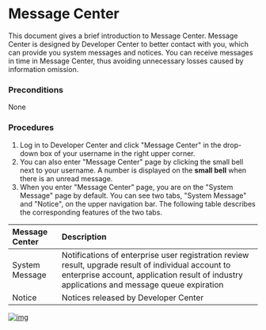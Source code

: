 # Message Center

This document gives a brief introduction to Message Center.  Message Center is designed by Developer Center to better contact with you, which can provide you system messages and notices. You can receive messages in time in Message Center, thus avoiding unnecessary losses caused by information omission.

### Preconditions

None

### Procedures

1. Log in to Developer Center and click "Message Center" in the drop-down box of your username in the right upper corner.
2. You can also enter "Message Center" page by clicking the small bell next to your username. A number is displayed on the **small bell** when there is an unread message.
3. When you enter "Message Center" page, you are on the "System Message" page by default. You can see two tabs, "System Message" and "Notice", on the upper navigation bar.  The following table describes the corresponding features of the two tabs.

| Message Center | Description                                                  |
| :------------- | :----------------------------------------------------------- |
| System Message | Notifications of enterprise user registration review result, upgrade result of individual account to enterprise account, application result of industry applications and message queue expiration |
| Notice         | Notices released by Developer Center                         |

<a data-fancybox title="img" href="/en/guide/image2022-8-1_16-24-14.png">![img](/en/guide/image2022-8-1_16-24-14.png)</a>